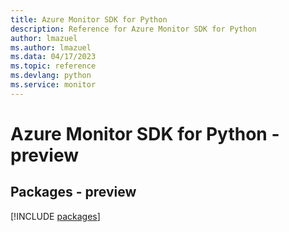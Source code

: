 ```yaml
---
title: Azure Monitor SDK for Python
description: Reference for Azure Monitor SDK for Python
author: lmazuel
ms.author: lmazuel
ms.data: 04/17/2023
ms.topic: reference
ms.devlang: python
ms.service: monitor
---
```

# Azure Monitor SDK for Python - preview
## Packages - preview
[!INCLUDE [packages](monitor-index.md)]